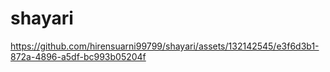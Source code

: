 # shayari

https://github.com/hirensuarni99799/shayari/assets/132142545/e3f6d3b1-872a-4896-a5df-bc993b05204f
